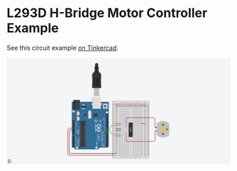 # L293D H-Bridge Motor Controller Example

See this circuit example [on Tinkercad](https://www.tinkercad.com/things/gz02PUBW1hB-sizzling-juttuli-wluff/editel?tenant=circuits).

![L293D H-Bridge motor controller circuit example](../images/l293d-hbridge-motor-controller.png)
